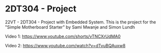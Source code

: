 # 2DT304 - Project

22VT - 2DT304 - Project with Embedded System.
This is the project for the "Simple Motherboard Starter"
by Sami Mwanje and Simon Lundh

Video 1: https://www.youtube.com/shorts/vTNCXrUdMA0

Video 2: https://www.youtube.com/watch?v=dTvuBQAuxw8

